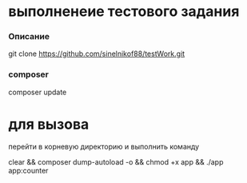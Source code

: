 # выполненеие тестового задания

### Описание
git clone https://github.com/sinelnikof88/testWork.git
### composer
composer update

# для вызова
перейти в корневую директорию   и выполнить команду   

clear && composer dump-autoload -o && chmod +x app && ./app app:counter
